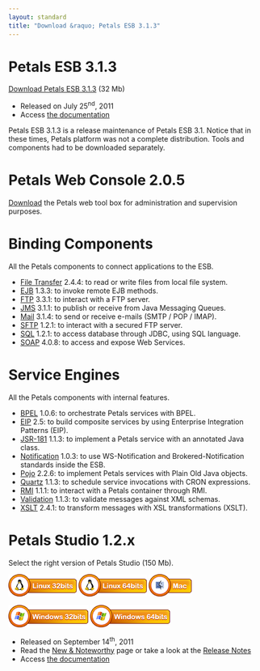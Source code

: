 ```yaml
---
layout: standard
title: "Download &raquo; Petals ESB 3.1.3"
---
```


# Petals ESB 3.1.3

[Download Petals ESB 3.1.3](http://download.petalslink.com/petals-esb/petals-platform-3.1.3.zip "Petals ESB 3.1.3") (32 Mb)

- Released on July 25<sup>nd</sup>, 2011
- Access [the documentation](https://doc.petalslink.com/display/petalsesb31/Petals+ESB+3.1)

Petals ESB 3.1.3 is a release maintenance of Petals ESB 3.1.
Notice that in these times, Petals platform was not a complete distribution. Tools and components
had to be downloaded separately.

# Petals Web Console 2.0.5

[Download](http://download.petalslink.com/petals-webconsole/petals-webconsole-ui-2.0.5.war) the Petals web tool box
for administration and supervision purposes.

# Binding Components

All the Petals components to connect applications to the ESB.

- [File Transfer](http://download.petalslink.com/petals-components/bc/petals-bc-filetransfer-2.4.4.zip) 2.4.4:
to read or write files from local file system.
- [EJB](http://download.petalslink.com/petals-components/bc/petals-bc-ejb-1.3.zip) 1.3.3:
to invoke remote EJB methods.
- [FTP](http://download.petalslink.com/petals-components/bc/petals-bc-ftp-3.3.1.zip) 3.3.1:
to interact with a FTP server.
- [JMS](http://download.petalslink.com/petals-components/bc/petals-bc-jms-3.1.1.zip) 3.1.1:
to publish or receive from Java Messaging Queues.
- [Mail](http://download.petalslink.com/petals-components/bc/petals-bc-mail-3.1.4.zip) 3.1.4:
to send or receive e-mails (SMTP / POP / IMAP).
- [SFTP](http://download.petalslink.com/petals-components/bc/petals-bc-sftp-1.2.1.zip) 1.2.1:
to interact with a secured FTP server.
- [SQL](http://download.petalslink.com/petals-components/bc/petals-bc-sql-1.2.1.zip) 1.2.1:
to access database through JDBC, using SQL language.
- [SOAP](http://download.petalslink.com/petals-components/bc/petals-bc-soap-4.0.8.zip) 4.0.8:
to access and expose Web Services.

# Service Engines

All the Petals components with internal features.

- [BPEL](http://download.petalslink.com/petals-components/se/petals-se-bpel-1.0.6.zip) 1.0.6:
to orchestrate Petals services with BPEL.
- [EIP](http://download.petalslink.com/petals-components/se/petals-se-eip-2.5.zip) 2.5:
to build composite services by using Enterprise Integration Patterns (EIP).
- [JSR-181](http://download.petalslink.com/petals-components/se/petals-se-jsr181-1.1.3.zip) 1.1.3:
to implement a Petals service with an annotated Java class.
- [Notification](http://download.petalslink.com/petals-components/se/petals-se-notification-1.0.3.zip) 1.0.3:
to use WS-Notification and Brokered-Notification standards inside the ESB.
- [Pojo](http://download.petalslink.com/petals-components/se/petals-se-pojo-2.2.6.zip) 2.2.6:
to implement Petals services with Plain Old Java objects.
- [Quartz](http://download.petalslink.com/petals-components/se/petals-se-quartz-1.1.2.zip) 1.1.3:
to schedule service invocations with CRON expressions.
- [RMI](http://download.petalslink.com/petals-components/se/petals-se-rmi-1.1.1.zip) 1.1.1:
to interact with a Petals container through RMI.
- [Validation](http://download.petalslink.com/petals-components/se/petals-se-validation-1.1.3.zip) 1.1.3:
to validate messages against XML schemas.
- [XSLT](http://download.petalslink.com/petals-components/se/petals-se-xslt-2.4.1.zip) 2.4.1:
to transform messages with XSL transformations (XSLT).

# Petals Studio 1.2.x

Select the right version of Petals Studio (150 Mb).

<a href="http://download.petalslink.com/petals-studio/Petals-Studio--1.2.0--linux.gtk.x86.zip"><img alt="Linux x32" src="/resources/images/linux_32.png" /></a>
<a href="http://download.petalslink.com/petals-studio/Petals-Studio--1.2.0--linux.gtk.x86_64.zip"><img alt="Linux x64" src="/resources/images/linux_64.png" /></a>
<a href="http://download.petalslink.com/petals-studio/Petals-Studio--1.2.0--macosx.cocoa.x86_64.zip"><img alt="MacOS" src="/resources/images/mac.png" /></a><br />

<a href="http://download.petalslink.com/petals-studio/Petals-Studio--1.2.0--win32.win32.x86.zip"><img alt="Windows x32" src="/resources/images/windows_32.png"/></a>
<a href="http://download.petalslink.com/petals-studio/Petals-Studio--1.2.0--win32.win32.x86_64.zip"><img alt="Windows x64" src="/resources/images/windows_64.png"/></a>

- Released on September 14<sup>th</sup>, 2011
- Read the [New & Noteworthy](https://doc.petalslink.com/display/petalsstudio12/New+and+Noteworthy) page or take a look at the [Release Notes](https://jira.petalslink.com/secure/ReleaseNote.jspa?projectId=10070&version=10079)
- Access [the documentation](https://doc.petalslink.com/display/petalsstudio12/Petals+Studio+1.2)
